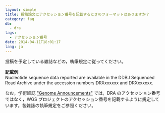 ```yaml
---
layout: simple
title: 投稿論文にアクセッション番号を記載するときのフォーマットはありますか？
category: faq
db:
  - dra
tags: 
  - アクセッション番号
date: 2014-04-11T18:01:17
lang: ja
---
```




投稿を予定している雑誌などの，執筆規定に従ってください。

**記載例**  
Nucleotide sequence data reported are available in the DDBJ Sequenced
Read Archive under the accession numbers DRXxxxxxx and DRXxxxxxx.

なお，学術雑誌 ["Genome
Announcements"](http://genomea.asm.org/site/misc/journal-ita_org.xhtml#link01)
では，DRA のアクセッション番号ではなく，WGS
プロジェクトのアクセッション番号を記載するように規定しています。各雑誌の執筆規定をご参照ください。